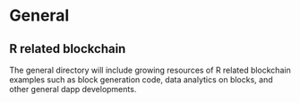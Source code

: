 General
================

R related blockchain
--------------------

The general directory will include growing resources of R related blockchain examples such as block generation code, data analytics on blocks, and other general dapp developments.

